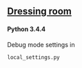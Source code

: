 ## [Dressing room](http://mydressing.ru)

#### Python 3.4.4

Debug mode settings in 

```text
local_settings.py
```
